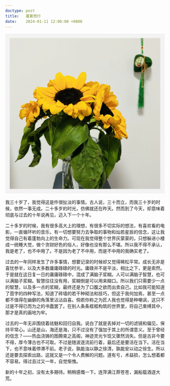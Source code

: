 ```yaml
---
doctype: post
title:   蓬累而行
date:    2024-01-11 12:00:00 +0800
---
```


![](./img/2024/01/11/sunflower.webp)

我三十岁了，我觉得这是件很扯淡的事情。古人说，三十而立，而我三十岁的时候，依然一事无成。二十多岁的时光，仿佛就还在昨天。然而到了今天，却意味着彻底与过去的十年说再见，迈入下一个十年。

二十多岁的时候，我有很多高大上的理想，有很多不切实际的想法，有喜欢看的电影，一直循环听的音乐，有一切想要努力去争取的事物和灿若星辰的信念，这让我觉得自己有着蓬勃向上的生命力。可现在我觉得整个世界灰蒙蒙的，只想躲进小楼成一统睡大觉，做个贪财好色的俗人，好像也没有那么不堪。所以我不得不承认，我是老了，也不中用了。不是因为老了不中用，而是不中用的我确实老了。

过去的一年同样发生了许多事情，想要记录的时候却又觉得稀松平常。成长无非是喜忧参半，以及大多数庸庸碌碌的时光。庸碌并不是平淡，相比之下，更是索然。于是就在这日复一日的庸庸碌碌中，混成了满脑子浆糊。人可以满脑子智慧，也可以满脑子浆糊。智慧往往没有用，浆糊倒是可以用来糊口。所以我们只需要少一点的智慧，以及多一点的浆糊，最终还是为了口腹之欲而出卖自己。比如我可能知道了茴字的四种写法，知道了砖墙的若干种砌法和技巧，但这于我何加焉，甚至一点都不值得在幽僻的角落里沾沾自喜。倘若你称之为匠人我也觉得是种嘲讽，这只不过是不得已而为之的书蠹罢了。在别人条条框框构筑的世界里，将自己束缚其中，那才是真的画地为牢。

过去的一年无非围绕着祛魅和回归自我。说白了就是丢掉对一切的滤镜和偏见，保持平常心。山还是山，海还是海，只不过没有了强加于其上的所谓意义。至于曾经的信念？——热血浇铸的图腾束之高阁，神迹灵光乍现又骤然消失。但是古非今要不得，厚今薄古也不可取。不过是随波逐流前行着，最后还是要活在当下。活在当下，也不意味着停滞不前。老子说，孰能浊以静之徐清，孰能安以动之徐生。所以还是要去探索出路，这就又是一个令人费解的问题。道有亏，术益损，怎么想着都不容易。得过且过又一年，自觉惭愧。

新的十年之初，没有太多期待。稍稍感慨一下。连萍满江莽苍苍，漏船载酒逐大荒。
